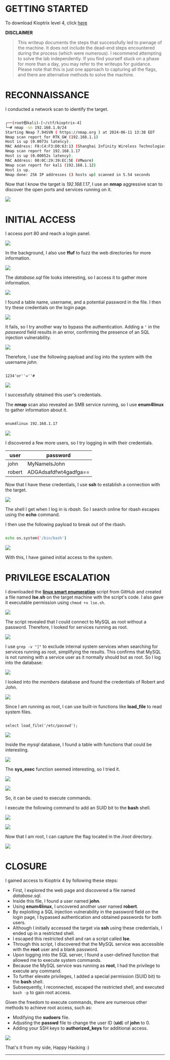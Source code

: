 # GETTING STARTED

To download Kioptrix level 4, click [here](https://www.vulnhub.com/entry/kioptrix-level-13-4,25/)

**DISCLAIMER**
> This writeup documents the steps that successfully led to pwnage of the machine. It does not include the dead-end steps encountered during the process (which were numerous). I recommend attempting to solve the lab independently. If you find yourself stuck on a phase for more than a day, you may refer to the writeups for guidance. Please note that this is just one approach to capturing all the flags, and there are alternative methods to solve the machine.

# RECONNAISSANCE

I conducted a network scan to identify the target.

```bash

┌──(root㉿kali)-[~/ctf/kioptrix-4]
└─# nmap -sn 192.168.1.0/24                              
Starting Nmap 7.94SVN ( https://nmap.org ) at 2024-06-11 13:38 EDT
Nmap scan report for RTK_GW (192.168.1.1)
Host is up (0.0073s latency).
MAC Address: F8:C4:F3:D0:63:13 (Shanghai Infinity Wireless Technologies)
Nmap scan report for 192.168.1.17
Host is up (0.00052s latency).
MAC Address: 00:0C:29:39:EC:5E (VMware)
Nmap scan report for kali (192.168.1.12)
Host is up.
Nmap done: 256 IP addresses (3 hosts up) scanned in 5.54 seconds
```

Now that I know the target is *192.168.1.17*, I use an **nmap** aggressive scan to discover the open ports and services running on it.

![](IMAGES/1.png)

# INITIAL ACCESS

I access port 80 and reach a login panel.

![](IMAGES/2.png)

In the background, I also use **ffuf** to fuzz the web directories for more information.

![](IMAGES/3.png)

The *database.sql* file looks interesting, so I access it to gather more information.

![](IMAGES/4.png)

I found a table name, username, and a potential password in the file. I then try these credentials on the login page.

![](IMAGES/5.png)

It fails, so I try another way to bypass the authentication. Adding a **`'`** in the *password* field results in an error, confirming the presence of an SQL injection vulnerability.

![](IMAGES/6.png)

Therefore, I use the following payload and log into the system with the username *john*.

```mysql

1234'or''=''#
```

![](IMAGES/7.png)

I successfully obtained this user's credentials.

The **nmap** scan also revealed an SMB service running, so I use **enum4linux** to gather information about it.

```bash

enum4linux 192.168.1.17
```

![](IMAGES/8.png)

I discovered a few more users, so I try logging in with their credentials.

| user   | password              |
| ------ | --------------------- |
| john   | MyNameIsJohn          |
| robert | ADGAdsafdfwt4gadfga== |

Now that I have these credentials, I use **ssh** to establish a connection with the target.

![](IMAGES/9.png)

The shell I get when I log in is *rbash*. So I search online for rbash escapes using the **echo** command.

I then use the following payload to break out of the rbash.

```bash

echo os.system('/bin/bash')
```

![](IMAGES/10.png)

With this, I have gained initial access to the system.

# PRIVILEGE ESCALATION

I downloaded the [**linux smart enumeration**](https://github.com/diego-treitos/linux-smart-enumeration) script from GitHub and created a file named **lse.sh** on the target machine with the script's code. I also gave it executable permission using `chmod +x lse.sh`.

![](IMAGES/11.png)

The script revealed that I could connect to MySQL as root without a password. Therefore, I looked for services running as root.

![](IMAGES/12.png)

I use `grep -v "]"` to exclude internal system services when searching for services running as root, simplifying the results. This confirms that MySQL is not running with a service user as it normally should but as root. So I log into the database:

![](IMAGES/13.png)

I looked into the *members* database and found the credentials of Robert and John.

![](IMAGES/14.png)

Since I am running as root, I can use built-in functions like **load_file** to read system files.

```mysql

select load_file('/etc/passwd');
```

![](IMAGES/15.png)

Inside the *mysql* database, I found a table with functions that could be interesting.

![](IMAGES/16.png)

The **sys_exec** function seemed interesting, so I tried it.

![](IMAGES/17.png)

![](IMAGES/18.png)

So, it can be used to execute commands.

I execute the following command to add an SUID bit to the **bash** shell.

![](IMAGES/19.png)

![](IMAGES/20.png)

Now that I am root, I can capture the flag located in the */root* directory.

![](IMAGES/21.png)

# CLOSURE

I gained access to Kioptrix 4 by following these steps:
- First, I explored the web page and discovered a file named *database.sql*.
- Inside this file, I found a user named **john**.
- Using **enum4linux**, I uncovered another user named **robert**.
- By exploiting a SQL injection vulnerability in the password field on the login page, I bypassed authentication and obtained passwords for both users.
- Although I initially accessed the target via **ssh** using these credentials, I ended up in a restricted shell.
- I escaped this restricted shell and ran a script called **lse**.
- Through this script, I discovered that the MySQL service was accessible with the **root** user and a blank password.
- Upon logging into the SQL server, I found a user-defined function that allowed me to execute system commands.
- Because the MySQL service was running as **root**, I had the privilege to execute any command.
- To further elevate privileges, I added a special permission (SUID bit) to the **bash** shell.
- Subsequently, I reconnected, escaped the restricted shell, and executed `bash -p` to gain root access.

Given the freedom to execute commands, there are numerous other methods to achieve root access, such as:
- Modifying the **sudoers** file.
- Adjusting the **passwd** file to change the user ID (**uid**) of **john** to 0.
- Adding your SSH keys to **authorized_keys** for additional access.

![](IMAGES/22.png)

That's it from my side, Happy Hacking :)

------------------------------------------------------------------------------------
